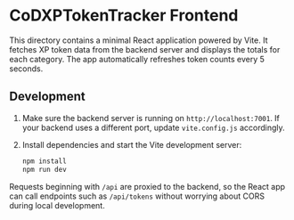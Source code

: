 # CoDXPTokenTracker Frontend

This directory contains a minimal React application powered by Vite. It fetches
XP token data from the backend server and displays the totals for each category.
The app automatically refreshes token counts every 5 seconds.

## Development

1. Make sure the backend server is running on `http://localhost:7001`.
   If your backend uses a different port, update `vite.config.js` accordingly.
2. Install dependencies and start the Vite development server:

   ```bash
   npm install
   npm run dev
   ```

Requests beginning with `/api` are proxied to the backend, so the React app can
call endpoints such as `/api/tokens` without worrying about CORS during local
development.
